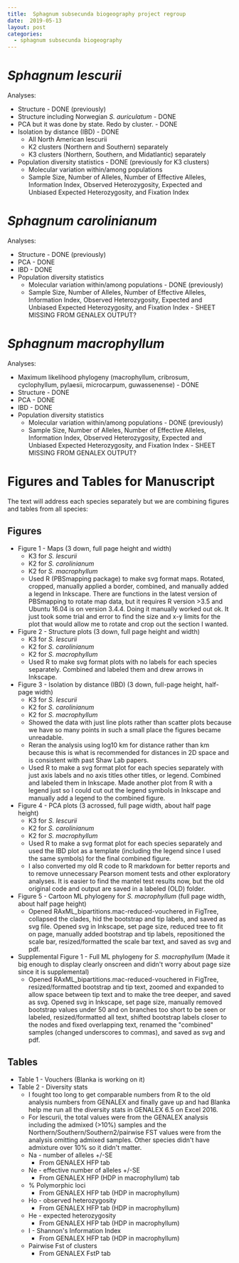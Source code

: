 ```yaml
---
title:  Sphagnum subsecunda biogeography project regroup
date:  2019-05-13
layout: post
categories:
  - sphagnum subsecunda biogeography
---
```


# _Sphagnum lescurii_

Analyses:
  * Structure - DONE (previously)
  * Structure including Norwegian _S. auriculatum_ - DONE
  * PCA but it was done by state. Redo by cluster. - DONE
  * Isolation by distance (IBD) - DONE
    - All North American lescurii
    - K2 clusters (Northern and Southern) separately
    - K3 clusters (Northern, Southern, and Midatlantic) separately
  * Population diversity statistics - DONE (previously for K3 clusters)
    - Molecular variation within/among populations
    - Sample Size, Number of Alleles, Number of Effective Alleles, Information Index, Observed Heterozygosity, Expected and Unbiased Expected Heterozygosity, and Fixation Index

# _Sphagnum carolinianum_

Analyses:
  * Structure - DONE (previously)
  * PCA - DONE
  * IBD - DONE
  * Population diversity statistics
    - Molecular variation within/among populations - DONE (previously)
    - Sample Size, Number of Alleles, Number of Effective Alleles, Information Index, Observed Heterozygosity, Expected and Unbiased Expected Heterozygosity, and Fixation Index - SHEET MISSING FROM GENALEX OUTPUT?

# _Sphagnum macrophyllum_

Analyses:
  * Maximum likelihood phylogeny (macrophyllum, cribrosum, cyclophyllum, pylaesii, microcarpum, guwassenense) - DONE
  * Structure - DONE
  * PCA - DONE
  * IBD - DONE
  * Population diversity statistics
    - Molecular variation within/among populations - DONE (previously)
    - Sample Size, Number of Alleles, Number of Effective Alleles, Information Index, Observed Heterozygosity, Expected and Unbiased Expected Heterozygosity, and Fixation Index - SHEET MISSING FROM GENALEX OUTPUT?

# Figures and Tables for Manuscript

The text will address each species separately but we are combining figures and tables from all species:

## Figures

  * Figure 1 - Maps (3 down, full page height and width)
    - K3 for _S. lescurii_
    - K2 for _S. carolinianum_
    - K2 for _S. macrophyllum_
    - Used R (PBSmapping package) to make svg format maps. Rotated, cropped, manually applied a border, combined, and manually added a legend in Inkscape. There are functions in the latest version of PBSmapping to rotate map data, but it requires R version >3.5 and Ubuntu 16.04 is on version 3.4.4. Doing it manually worked out ok. It just took some trial and error to find the size and x-y limits for the plot that would allow me to rotate and crop out the section I wanted.
  * Figure 2 - Structure plots (3 down, full page height and width)
    - K3 for _S. lescurii_
    - K2 for _S. carolinianum_
    - K2 for _S. macrophyllum_
    - Used R to make svg format plots with no labels for each species separately. Combined and labeled them and drew arrows in Inkscape.
  * Figure 3 - Isolation by distance (IBD) (3 down, full-page height, half-page width)
    - K3 for _S. lescurii_
    - K2 for _S. carolinianum_
    - K2 for _S. macrophyllum_
    - Showed the data with just line plots rather than scatter plots because we have so many points in such a small place the figures became unreadable.
    - Reran the analysis using log10 km for distance rather than km because this is what is recommended for distances in 2D space and is consistent with past Shaw Lab papers.
    - Used R to make a svg format plot for each species separately with just axis labels and no axis titles other titles, or legend. Combined and labeled them in Inkscape. Made another plot from R with a legend just so I could cut out the legend symbols in Inkscape and manually add a legend to the combined figure.
  * Figure 4 - PCA plots (3 acrossed, full page width, about half page height)
    - K3 for _S. lescurii_
    - K2 for _S. carolinianum_
    - K2 for _S. macrophyllum_
    - Used R to make a svg format plot for each species separately and used the IBD plot as a template (including the legend since I used the same symbols) for the final combined figure.
    - I also converted my old R code to R markdown for better reports and to remove unnecessary Pearson moment tests and other exploratory analyses. It is easier to find the mantel test results now, but the old original code and output are saved in a labeled (OLD) folder.
  * Figure 5 - Cartoon ML phylogeny for _S. macrophyllum_ (full page width, about half page height)
    - Opened RAxML_bipartitions.mac-reduced-vouchered in FigTree, collapsed the clades, hid the bootstrap and tip labels, and saved as svg file. Opened svg in Inkscape, set page size, reduced tree to fit on page, manually added bootstrap and tip labels, repositioned the scale bar, resized/formatted the scale bar text, and saved as svg and pdf.
  * Supplemental Figure 1 - Full ML phylogeny for _S. macrophyllum_ (Made it big enough to display clearly onscreen and didn't worry about page size since it is supplemental)
    - Opened RAxML_bipartitions.mac-reduced-vouchered in FigTree, resized/formatted bootstrap and tip text, zoomed and expanded to allow space between tip text and to make the tree deeper, and saved as svg. Opened svg in Inkscape, set page size, manually removed bootstrap values under 50 and on branches too short to be seen or labeled, resized/formatted all text, shifted bootstrap labels closer to the nodes and fixed overlapping text, renamed the "combined" samples (changed underscores to commas), and saved as svg and pdf.


## Tables

  * Table 1 - Vouchers (Blanka is working on it)
  * Table 2 - Diversity stats
    - I fought too long to get comparable numbers from R to the old analysis numbers from GENALEX and finally gave up and had Blanka help me run all the diversity stats in GENALEX 6.5 on Excel 2016.
    - For lescurii, the total values were from the GENALEX analysis including the admixed (>10%) samples and the Northern/Southern/Southern2/pairwise FST values were from the analysis omitting admixed samples. Other species didn't have admixture over 10% so it didn't matter.
    - Na - number of alleles +/-SE
      - From GENALEX HFP tab
    - Ne - effective number of alleles +/-SE
      - From GENALEX HFP (HDP in macrophyllum) tab
    - % Polymorphic loci
      - From GENALEX HFP tab (HDP in macrophyllum)
    - Ho - observed heterozygosity
      - From GENALEX HFP tab (HDP in macrophyllum)
    - He - expected heterozygosity
      - From GENALEX HFP tab (HDP in macrophyllum)
    - I - Shannon's Information Index
      - From GENALEX HFP tab (HDP in macrophyllum)
    - Pairwise Fst of clusters
      - From GENALEX FstP tab

